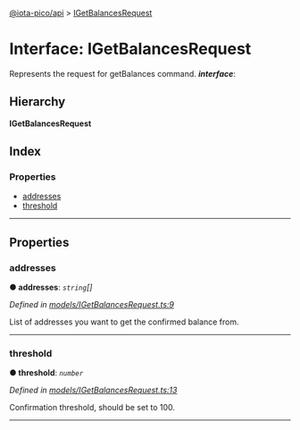 [@iota-pico/api](../README.md) > [IGetBalancesRequest](../interfaces/igetbalancesrequest.md)

# Interface: IGetBalancesRequest

Represents the request for getBalances command.
*__interface__*: 

## Hierarchy

**IGetBalancesRequest**

## Index

### Properties

* [addresses](igetbalancesrequest.md#addresses)
* [threshold](igetbalancesrequest.md#threshold)

---

## Properties

<a id="addresses"></a>

###  addresses

**●  addresses**:  *`string`[]* 

*Defined in [models/IGetBalancesRequest.ts:9](https://github.com/iotaeco/iota-pico-api/blob/6fd129f/src/models/IGetBalancesRequest.ts#L9)*

List of addresses you want to get the confirmed balance from.

___

<a id="threshold"></a>

###  threshold

**●  threshold**:  *`number`* 

*Defined in [models/IGetBalancesRequest.ts:13](https://github.com/iotaeco/iota-pico-api/blob/6fd129f/src/models/IGetBalancesRequest.ts#L13)*

Confirmation threshold, should be set to 100.

___

